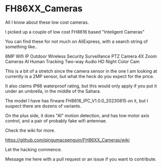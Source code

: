 # FH86XX_Cameras
All I know about these low cost cameras. 

I picked up a couple of low cost  FH8616  based "Inteligent Cameras" 

You can find these for not much on AliExpress, with a search string of something like..

8MP Wifi IP Outdoor Wireless Security Surveillance PTZ Camera 4X Zoom Cameras AI Human Tracking Two-way Audio HD Night Color Cam

This is a bit of a stretch since the camera sensor in the one I am looking at currently is a 2MP sensor, but what the heck do you expect for the price. 

It also claims IP66 waterproof rating, but this would only apply if you put it under an umbrella, in the middle of the Sahara. 

The model I have has firware FH8616_IPC_V1.0.0_20230815 on it, but I suspect there are dozens of variants. 

On the plus side, it does "AI" motion detection, and has tow motor axis control, and a pair of probably fake wifi antennae. 

Check the wiki for more. 

https://github.com/pingumacpenguin/FH86XX_Cameras/wiki

Let the hacking commence. 

Message me here with a pull request or an issue if you want to contribute. 

